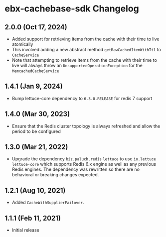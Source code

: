 # ebx-cachebase-sdk Changelog

## 2.0.0 (Oct 17, 2024)
* Added support for retrieving items from the cache with their time to live atomically
* This involved adding a new abstract method `getRawCachedItemWithTtl` to `CacheService`
* Note that attempting to retrieve items from the cache with their time to live will always 
  throw an `UnsupportedOperationException` for the `MemcachedCacheService`

## 1.4.1 (Jan 9, 2024)

* Bump lettuce-core dependency to `6.3.0.RELEASE` for redis 7 support

## 1.4.0 (Mar 30, 2023)

* Ensure that the Redis cluster topology is always refreshed and allow the period to be configured
  
## 1.3.0 (Mar 21, 2022)

* Upgrade the dependency `biz.paluch.redis` `lettuce`  to use `io.lettuce` `lettuce-core` which 
  supports Redis 6.x engine as well as any previous Redis engines. The dependency was rewritten 
  so there are no behavioral or breaking changes expected.

## 1.2.1 (Aug 10, 2021)

* Added `CacheWithSupplierFailover`.

## 1.1.1 (Feb 11, 2021)

* Initial release
